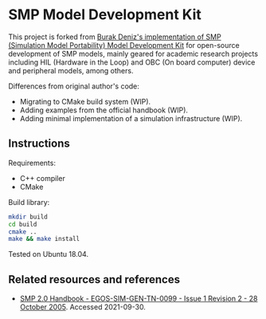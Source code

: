 SMP Model Development Kit
=========================

This project is forked from [Burak Deniz's implementation of SMP (Simulation Model Portability) Model Development Kit](https://github.com/GITburakdeniz/smp-mdk) for open-source development of SMP models, mainly geared for academic research projects including HIL (Hardware in the Loop) and OBC (On board computer) device and peripheral models, among others.

Differences from original author's code:

- Migrating to CMake build system (WIP).
- Adding examples from the official handbook (WIP).
- Adding minimal implementation of a simulation infrastructure (WIP).

Instructions
------------

Requirements:

- C++ compiler
- CMake

Build library:

~~~bash
mkdir build
cd build
cmake ..
make && make install
~~~

Tested on Ubuntu 18.04.


Related resources and references
--------------------------------

- [SMP 2.0 Handbook - EGOS-SIM-GEN-TN-0099 - Issue 1 Revision 2 - 28 October 2005](https://taste.tuxfamily.org/wiki/images/9/9a/SMP_2.0_Handbook_-_1.2.pdf). Accessed 2021-09-30.